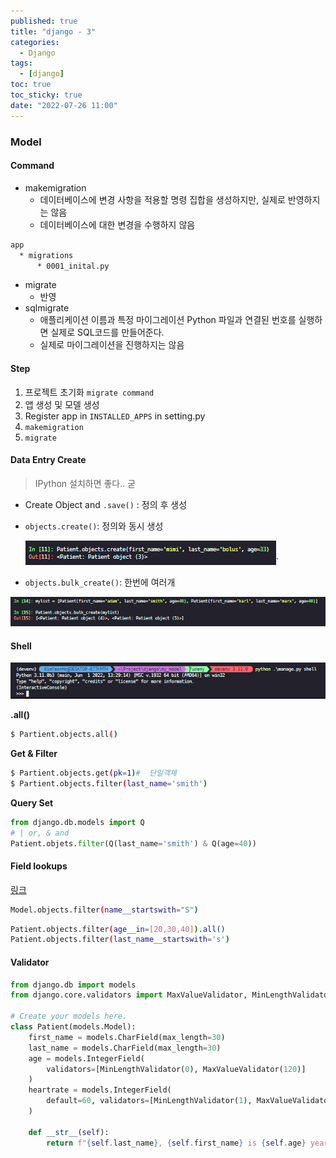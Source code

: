 ```yaml
---
published: true
title: "django - 3"
categories:
  - Django
tags:
  - [django]
toc: true
toc_sticky: true
date: "2022-07-26 11:00"
---
```


### Model

#### Command

- makemigration
  - 데이터베이스에 변경 사항을 적용할 명령 집합을 생성하지만, 실제로 반영하지는 않음
  - 데이터베이스에 대한 변경을 수행하지 않음

```bash
app
  * migrations
      * 0001_inital.py
```

- migrate
  - 반영
- sqlmigrate
  - 애플리케이션 이름과 특정 마이그레이션 Python 파일과 연결된 번호를 실행하면 실제로 SQL코드를 만들어준다.
  - 실제로 마이그레이션을 진행하지는 않음

#### Step

1. 프로젝트 초기화 `migrate command`
2. 앱 생성 및 모델 생성
3. Register app in `INSTALLED_APPS` in setting.py
4. `makemigration`
5. `migrate`

#### Data Entry Create

> IPython 설치하면 좋다.. 굳

- Create Object and `.save()` : 정의 후 생성

- `objects.create()`: 정의와 동시 생성

  ![image-20220727235525478](../../../assets/images/posts/2022-07-26-post-django-3/image-20220727235525478.png)`

- `objects.bulk_create()`: 한번에 여러개

![image-20220727235829960](../../../assets/images/posts/2022-07-26-post-django-3/image-20220727235829960.png)

#### Shell

![image-20220727234936018](../../../assets/images/posts/2022-07-26-post-django-3/image-20220727234936018.png)

**.all()**

```bash
$ Partient.objects.all()
```

**Get & Filter**

```bash
$ Partient.objects.get(pk=1)#  단일객체
$ Partient.objects.filter(last_name='smith')
```

**Query Set**

```python
from django.db.models import Q
# | or, & and
Patient.objets.filter(Q(last_name='smith') & Q(age=40))
```

#### Field lookups

[링크](https://docs.djangoproject.com/en/4.0/ref/models/querysets/#field-lookups)

```bash
Model.objects.filter(name__startswith="S")
```

```bash
Patient.objects.filter(age__in=[20,30,40]).all()
Patient.objects.filter(last_name__startswith='s')
```

#### Validator

```python
from django.db import models
from django.core.validators import MaxValueValidator, MinLengthValidator

# Create your models here.
class Patient(models.Model):
    first_name = models.CharField(max_length=30)
    last_name = models.CharField(max_length=30)
    age = models.IntegerField(
        validators=[MinLengthValidator(0), MaxValueValidator(120)]
    )
    heartrate = models.IntegerField(
        default=60, validators=[MinLengthValidator(1), MaxValueValidator(300)]
    )

    def __str__(self):
        return f"{self.last_name}, {self.first_name} is {self.age} years old."
```


